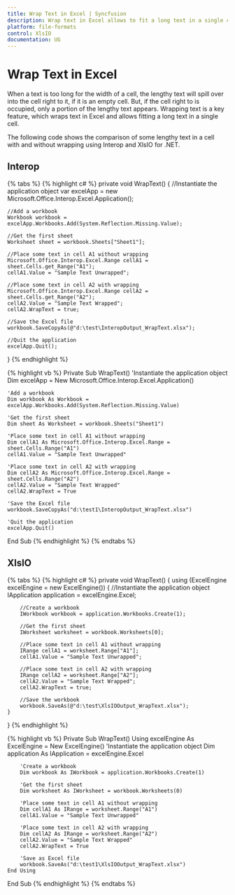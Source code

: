 ```yaml
---
title: Wrap Text in Excel | Syncfusion
description: Wrap text in Excel allows to fit a long text in a single cell.
platform: file-formats
control: XlsIO
documentation: UG
---
```


# Wrap Text in Excel

When a text is too long for the width of a cell, the lengthy text will spill over into the cell right to it, if it is an empty cell. But, if the cell right to is occupied, only a portion of the lengthy text appears. Wrapping text is a key feature, which wraps text in Excel and allows fitting a long text in a single cell.

The following code shows the comparison of some lengthy text in a cell with and without wrapping using Interop and XlsIO for .NET.

## Interop

{% tabs %}
{% highlight c# %}
private void WrapText()
{
    //Instantiate the application object
    var excelApp = new Microsoft.Office.Interop.Excel.Application();

    //Add a workbook
    Workbook workbook = excelApp.Workbooks.Add(System.Reflection.Missing.Value);

    //Get the first sheet
    Worksheet sheet = workbook.Sheets["Sheet1"];

    //Place some text in cell A1 without wrapping
    Microsoft.Office.Interop.Excel.Range cellA1 = sheet.Cells.get_Range("A1");
    cellA1.Value = "Sample Text Unwrapped";

    //Place some text in cell A2 with wrapping
    Microsoft.Office.Interop.Excel.Range cellA2 = sheet.Cells.get_Range("A2");
    cellA2.Value = "Sample Text Wrapped";
    cellA2.WrapText = true;

    //Save the Excel file
    workbook.SaveCopyAs(@"d:\test\InteropOutput_WrapText.xlsx");

    //Quit the application
    excelApp.Quit();
}
{% endhighlight %}

{% highlight vb %}
Private Sub WrapText()
    'Instantiate the application object
    Dim excelApp = New Microsoft.Office.Interop.Excel.Application()

    'Add a workbook
    Dim workbook As Workbook = excelApp.Workbooks.Add(System.Reflection.Missing.Value)

    'Get the first sheet
    Dim sheet As Worksheet = workbook.Sheets("Sheet1")

    'Place some text in cell A1 without wrapping
    Dim cellA1 As Microsoft.Office.Interop.Excel.Range = sheet.Cells.Range("A1")
    cellA1.Value = "Sample Text Unwrapped"

    'Place some text in cell A2 with wrapping
    Dim cellA2 As Microsoft.Office.Interop.Excel.Range = sheet.Cells.Range("A2")
    cellA2.Value = "Sample Text Wrapped"
    cellA2.WrapText = True

    'Save the Excel file
    workbook.SaveCopyAs("d:\test1\InteropOutput_WrapText.xlsx")

    'Quit the application
    excelApp.Quit()
End Sub
{% endhighlight %}
{% endtabs %}

## XlsIO

{% tabs %}
{% highlight c# %}
private void WrapText()
{
    using (ExcelEngine excelEngine = new ExcelEngine())
    {
        //Instantiate the application object
        IApplication application = excelEngine.Excel;

        //Create a workbook
        IWorkbook workbook = application.Workbooks.Create(1);

        //Get the first sheet
        IWorksheet worksheet = workbook.Worksheets[0];

        //Place some text in cell A1 without wrapping
        IRange cellA1 = worksheet.Range["A1"];
        cellA1.Value = "Sample Text Unwrapped";

        //Place some text in cell A2 with wrapping
        IRange cellA2 = worksheet.Range["A2"];
        cellA2.Value = "Sample Text Wrapped";
        cellA2.WrapText = true;

        //Save the workbook
        workbook.SaveAs(@"d:\test\XlsIOOutput_WrapText.xlsx");
    }
}
{% endhighlight %}

{% highlight vb %}
Private Sub WrapText()
    Using excelEngine As ExcelEngine = New ExcelEngine()
        'Instantiate the application object
        Dim application As IApplication = excelEngine.Excel

        'Create a workbook
        Dim workbook As IWorkbook = application.Workbooks.Create(1)

        'Get the first sheet
        Dim worksheet As IWorksheet = workbook.Worksheets(0)

        'Place some text in cell A1 without wrapping
        Dim cellA1 As IRange = worksheet.Range("A1")
        cellA1.Value = "Sample Text Unwrapped"

        'Place some text in cell A2 with wrapping
        Dim cellA2 As IRange = worksheet.Range("A2")
        cellA2.Value = "Sample Text Wrapped"
        cellA2.WrapText = True

        'Save as Excel file
        workbook.SaveAs("d:\test1\XlsIOOutput_WrapText.xlsx")
    End Using
End Sub
{% endhighlight %}
{% endtabs %}
